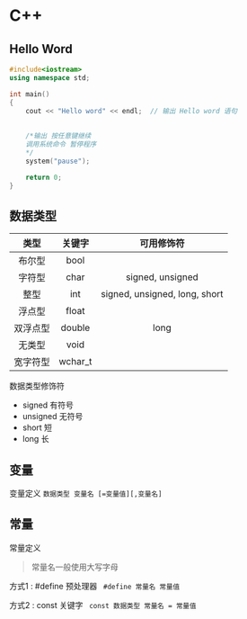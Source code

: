 # C++ 

## Hello Word

```C++
#include<iostream>
using namespace std;

int main()
{
	cout << "Hello word" << endl;  // 输出 Hello word 语句
	
	
	/*输出 按任意键继续
	调用系统命令 暂停程序
	*/
	system("pause");

	return 0;
}
```



## 数据类型

|   类型   | 关键字  |            可用修饰符             |
| :------: | :-----: | :-------------------------------: |
|  布尔型  |  bool   |                                   |
|  字符型  |  char   |          signed, unsigned        |
|   整型   |   int   | signed, unsigned, long, short |
|  浮点型  |  float  |                                   |
| 双浮点型 | double  |               long                |
|  无类型  |  void   |                                   |
| 宽字符型 | wchar_t |                                   |



数据类型修饰符

-   signed		有符号
-   unsigned    无符号
-   short           短
-   long             长


## 变量

变量定义
` 数据类型 变量名 [=变量值][,变量名] `



## 常量

常量定义
> 常量名一般使用大写字母

方式1 : #define 预处理器
` #define 常量名 常量值`

方式2 : const 关键字
` const 数据类型 常量名 = 常量值`